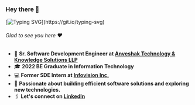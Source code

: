 ### Hey there :wave:

[![Typing SVG](https://readme-typing-svg.herokuapp.com?color=%2336BCF7&lines=I+am+Anushree+More.)](https://git.io/typing-svg)  
###### Glad to see you here :heart:

- 🏢 **Sr. Software Development Engineer at <a href="https://www.anveshak.com/">Anveshak Technology & Knowledge Solutions LLP</a>**  
- 🎓 **2022 BE Graduate in Information Technology**  
- 💻 **Former SDE Intern at <a href="https://www.infovision.com/">Infovision Inc.</a>**
- 🌱 **Passionate about building efficient software solutions and exploring new technologies.**
- 🖇 **Let's connect on <a href="https://www.linkedin.com/in/anushree-more-12112000">LinkedIn</a>**  

